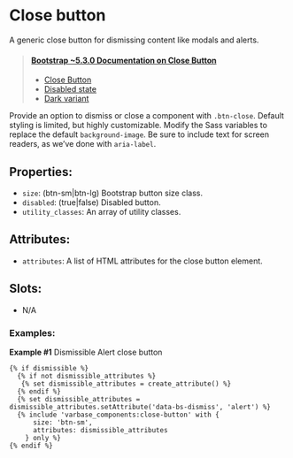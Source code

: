 # Close button

A generic close button for dismissing content like modals and alerts.

> #### [Bootstrap ~5.3.0 Documentation on Close Button](https://getbootstrap.com/docs/5.3/components/close-button/)
> * [Close Button](https://getbootstrap.com/docs/5.3/components/close-button/#example)
> * [Disabled state](https://getbootstrap.com/docs/5.3/components/close-button/#disabled-state)
> * [Dark variant](https://getbootstrap.com/docs/5.3/components/close-button/#dark-variant)

Provide an option to dismiss or close a component with `.btn-close`. Default styling is limited, but highly customizable. Modify the Sass variables to replace the default `background-image`. Be sure to include text for screen readers, as we’ve done with `aria-label`.

## Properties:
* `size`: (btn-sm|btn-lg) Bootstrap button size class.
* `disabled`: (true|false) Disabled button.
* `utility_classes`: An array of utility classes.

## Attributes:
* `attributes`: A list of HTML attributes for the close button element.

## Slots:
* N/A

### Examples:

**Example #1** Dismissible Alert close button
```
{% if dismissible %}
  {% if not dismissible_attributes %}
   {% set dismissible_attributes = create_attribute() %}
  {% endif %}
  {% set dismissible_attributes = dismissible_attributes.setAttribute('data-bs-dismiss', 'alert') %}
  {% include 'varbase_components:close-button' with {
      size: 'btn-sm',
      attributes: dismissible_attributes
    } only %}
{% endif %}
```